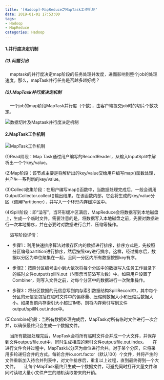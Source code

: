 ```yaml
---
title: '[Hadoop]-MapReduce之MapTask工作机制'
date: 2019-01-01 17:53:00
tags: 
- Hadoop
- MapReduce
categories: Hadoop
---
```

#### 1.并行度决定机制

##### (1).问题引出

&nbsp;&nbsp;&nbsp;&nbsp;maptask的并行度决定map阶段的任务处理并发度，进而影响到整个job的处理速度。那么，mapTask并行任务是否越多越好呢？

##### (2).MapTask并行度决定机制

&nbsp;&nbsp;&nbsp;&nbsp;一个job的map阶段MapTask并行度（个数），由客户端提交job时的切片个数决定。

![数据切片及Maptask并行度决定机制](https://imgconvert.csdnimg.cn/aHR0cHM6Ly91cGxvYWQtaW1hZ2VzLmppYW5zaHUuaW8vdXBsb2FkX2ltYWdlcy80MzkxNDA3LTkyOTQ2ODVmZjkyMTc5MGYucG5n?x-oss-process=image/format,png)

#### 2.MapTask工作机制
![MapTask工作机制](https://imgconvert.csdnimg.cn/aHR0cHM6Ly91cGxvYWQtaW1hZ2VzLmppYW5zaHUuaW8vdXBsb2FkX2ltYWdlcy80MzkxNDA3LTgzNjIxZjZhOWZiMjc0ZjAucG5n?x-oss-process=image/format,png)

(1)Read阶段：Map Task通过用户编写的RecordReader，从输入InputSplit中解析出一个个key/value。

(2)Map阶段：该节点主要是将解析出的key/value交给用户编写map()函数处理，并产生一系列新的key/value。

(3)Collect收集阶段：在用户编写map()函数中，当数据处理完成后，一般会调用OutputCollector.collect()输出结果。在该函数内部，它会将生成的key/value分区（调用Partitioner），并写入一个环形内存缓冲区中。

(4)Spill阶段：即“溢写”，当环形缓冲区满后，MapReduce会将数据写到本地磁盘上，生成一个临时文件。需要注意的是，将数据写入本地磁盘之前，先要对数据进行一次本地排序，并在必要时对数据进行合并、压缩等操作。

&nbsp;&nbsp;&nbsp;&nbsp;溢写阶段详情：
* 步骤1：利用快速排序算法对缓存区内的数据进行排序，排序方式是，先按照分区编号partition进行排序，然后按照key进行排序。这样，经过排序后，数据以分区为单位聚集在一起，且同一分区内所有数据按照key有序。

* 步骤2：按照分区编号由小到大依次将每个分区中的数据写入任务工作目录下的临时文件output/spillN.out（N表示当前溢写次数）中。如果用户设置了Combiner，则写入文件之前，对每个分区中的数据进行一次聚集操作。

* 步骤3：将分区数据的元信息写到内存索引数据结构SpillRecord中，其中每个分区的元信息包括在临时文件中的偏移量、压缩前数据大小和压缩后数据大小。如果当前内存索引大小超过1MB，则将内存索引写到文件output/spillN.out.index中。

(5)Combine阶段：当所有数据处理完成后，MapTask对所有临时文件进行一次合并，以确保最终只会生成一个数据文件。

&nbsp;&nbsp;&nbsp;&nbsp;当所有数据处理完后，MapTask会将所有临时文件合并成一个大文件，并保存到文件output/file.out中，同时生成相应的索引文件output/file.out.index。
&nbsp;&nbsp;&nbsp;&nbsp;在进行文件合并过程中，MapTask以分区为单位进行合并。对于某个分区，它将采用多轮递归合并的方式。每轮合并io.sort.factor（默认100）个文件，并将产生的文件重新加入待合并列表中，对文件排序后，重复以上过程，直到最终得到一个大文件。
&nbsp;&nbsp;&nbsp;&nbsp;让每个MapTask最终只生成一个数据文件，可避免同时打开大量文件和同时读取大量小文件产生的随机读取带来的开销。